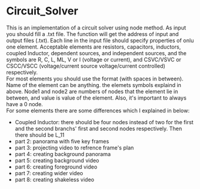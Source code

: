 # Circuit_Solver
This is an implementation of a circuit solver using node method. As input you should fill a .txt file. The function will get the address of input and output files (.txt).
Each line in the input file should specify properties of onlu one element. Acceptable elements are resistors, capacitors, inductors, coupled Inductor, dependent sources, and independent sources, and the symbols are R, C, L, ML, V or I (voltage or current), and CSVC/VSVC or CSCC/VSCC (voltage/current source voltage/current controlled) respectively.<br />
For most elements you should use the <Name><Element><node1><node2><dependence><value> format (with spaces in between). Name of the element can be anything. the elemets symbols explaind in above. Node1 and node2 are numbers of nodes that the element lie in between, and value is value of the element. Also, it's important to always have a 0 node.<br />
For some elements there are some differences which I explained in below:<br />
  - Coupled Inductor: there should be four nodes instead of two for the first and the second branchs' first and second nodes respectively. Then there should be L_11
  - part 2: panorama with five key frames <br />
  - part 3: projecting video to refrence frame's plan <br />
  - part 4: creating background panorama <br />
  - part 5: creating background video <br />
  - part 6: creating foreground video <br />
  - part 7: creating wider video <br />
  - part 8: creating shakeless video <br />
